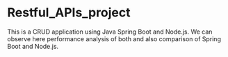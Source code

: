 # Restful_APIs_project
This is a CRUD application using Java Spring Boot and Node.js.
We can observe here performance analysis of both and also comparison of Spring Boot and Node.js.
